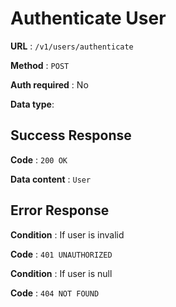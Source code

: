 # Authenticate User

**URL** : `/v1/users/authenticate`

**Method** : `POST`

**Auth required** : No

**Data type**:

## Success Response

**Code** : `200 OK`

**Data content** : `User`

## Error Response

**Condition** : If user is invalid

**Code** : `401 UNAUTHORIZED`

**Condition** : If user is null

**Code** : `404 NOT FOUND`
